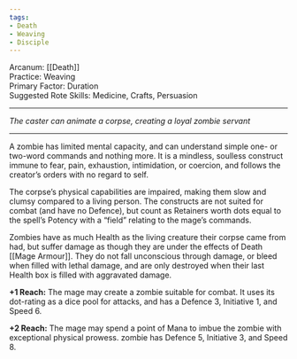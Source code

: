 ```yaml
---
tags:
- Death
- Weaving
- Disciple
---
```


Arcanum: [[Death]]\
Practice: Weaving\
Primary Factor: Duration\
Suggested Rote Skills: Medicine, Crafts, Persuasion

---

_The caster can animate a corpse, creating a loyal zombie servant_

---

A zombie has limited mental capacity, and can understand simple one- or two-word commands and nothing more. It is a mindless, soulless construct immune to fear, pain, exhaustion, intimidation, or coercion, and follows the creator’s orders with no regard to self.

The corpse’s physical capabilities are impaired, making them slow and clumsy compared to a living person. The constructs are not suited for combat (and have no Defence), but count as Retainers worth dots equal to the spell’s Potency with a “field” relating to the mage’s commands.

Zombies have as much Health as the living creature their corpse came from had, but suffer damage as though they are under the effects of Death [[Mage Armour]]. They do not fall unconscious through damage, or bleed when filled with lethal damage, and are only destroyed when their last Health box is filled with aggravated damage.

**+1 Reach:** The mage may create a zombie suitable for combat. It uses its dot-rating as a dice pool for attacks, and has a Defence 3, Initiative 1, and Speed 6.

**+2 Reach:** The mage may spend a point of Mana to imbue the zombie with exceptional physical prowess. zombie has Defence 5, Initiative 3, and Speed 8.